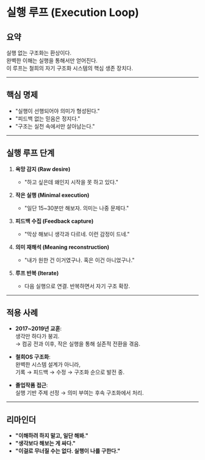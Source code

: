 # 실행 루프 (Execution Loop)

## 요약

실행 없는 구조화는 환상이다.  
완벽한 이해는 실행을 통해서만 얻어진다.  
이 루프는 철희의 자기 구조화 시스템의 핵심 생존 장치다.

---

## 핵심 명제

- "실행이 선행되어야 의미가 형성된다."
- "피드백 없는 믿음은 정지다."
- "구조는 실천 속에서만 살아남는다."

---

## 실행 루프 단계

1. **욕망 감지 (Raw desire)**  
   - "하고 싶은데 왜인지 시작을 못 하고 있다."

2. **작은 실행 (Minimal execution)**  
   - "일단 15~30분만 해보자. 의미는 나중 문제다."

3. **피드백 수집 (Feedback capture)**  
   - "막상 해보니 생각과 다르네. 이런 감정이 드네."

4. **의미 재해석 (Meaning reconstruction)**  
   - "내가 원한 건 이거였구나. 혹은 이건 아니었구나."

5. **루프 반복 (Iterate)**  
   - 다음 실행으로 연결. 반복하면서 자기 구조 확장.

---

## 적용 사례

- **2017~2019년 교훈**:  
  생각만 하다가 붕괴.  
  → 컴공 전과 이후, 작은 실행을 통해 실존적 전환을 겪음.

- **철희OS 구조화**:  
  완벽한 시스템 설계가 아니라,  
  기록 → 피드백 → 수정 → 구조화 순으로 발전 중.

- **졸업작품 접근**:  
  실행 기반 주제 선정 → 의미 부여는 후속 구조화에서 처리.

---

## 리마인더

- **"이해하려 하지 말고, 일단 해봐."**
- **"생각보다 해보는 게 싸다."**
- **"이걸로 무너질 수는 없다. 실행이 나를 구한다."**
